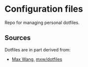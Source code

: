 # Configuration files

Repo for managing personal dotfiles.

## Sources

Dotfiles are in part derived from:

- [Max Wang](https://github.com/mxw), [mxw/dotfiles](https://github.com/mxw/dotfiles)
